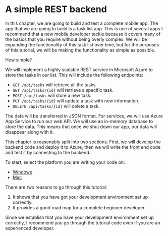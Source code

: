 # A simple REST backend

In this chapter, we are going to build and test a complete mobile app.  The app that we are going to build is a task list app.  This is one of several apps I recommend that a new mobile developer tackle because it covers many of the basics that you require without being overly complex.  We will be expanding the functionality of this task list over time, but for the purposes of this tutorial, we will be making the functionality as simple as possible.

How simple?

We will implement a highly scalable REST service in Microsoft Azure to store the tasks in our list.  This will include the following endpoints:

* `GET /api/tasks` will retrieve all the tasks.
* `GET /api/tasks/{id}` will retrieve a specific task.
* `POST /api/tasks` will store a new task.
* `PUT /api/tasks/{id}` will update a task with new information.
* `DELETE /api/tasks/{id}` will delete a task.

The data will be transferred in JSON format.  For services, we will use Azure App Service to run our web API.  We will use an in-memory database to store the data.  This means that once we shut down our app, our data will disappear along with it.

This chapter is reasonably split into two sections.  First, we will develop the backend code and deploy it to Azure, then we will write the front end code and test it by connecting to the backend.

To start, select the platform you are writing your code on:

* [Windows](./windows-backend.md)
* [Mac](./mac-backend.md)

There are two reasons to go through this tutorial:

1. It shows that you have got your development environment set up correctly.
2. It provides a good road map for a complete beginner developer.

Since we establish that you have your development environment set up correctly,  I recommend you go through the tutorial code even if you are an experienced developer.

